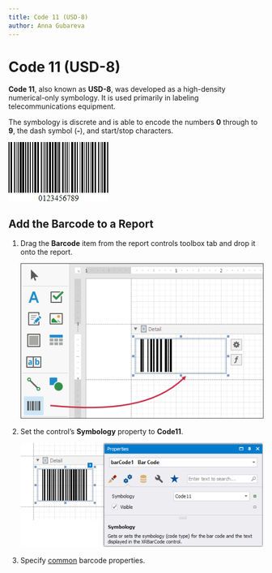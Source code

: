 ```yaml
---
title: Code 11 (USD-8)
author: Anna Gubareva
---
```

# Code 11 (USD-8)

**Code 11**, also known as **USD-8**, was developed as a high-density numerical-only symbology. It is used primarily in labeling telecommunications equipment.

The symbology is discrete and is able to encode the numbers **0** through to **9**, the dash symbol (**&#0045;**), and start/stop characters.

![](../../../../../images/eurd-win-bar-code-code-11.png)

## Add the Barcode to a Report

1. Drag the **Barcode** item from the report controls toolbox tab and drop it onto the report. 

    ![](../../../../../images/drag-and-drop-barcode.png)

2. Set the control’s **Symbology** property to **Code11**. 

    ![](../../../../../images/code-11-usd-8-in-designer.png)

3. Specify [common](add-bar-codes-to-a-report.md) barcode properties.